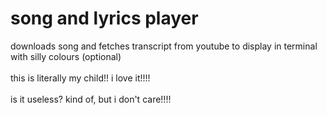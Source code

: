 # song and lyrics player

downloads song and fetches transcript from youtube to display in terminal with silly colours (optional)
</br>
</br>
this is literally my child!! i love it!!!!
</br>
</br>
is it useless? kind of, but i don't care!!!!

